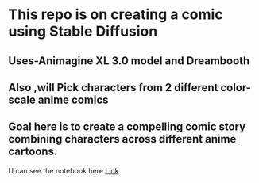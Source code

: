 # This repo is on creating a comic using Stable Diffusion

## Uses-Animagine XL 3.0 model and Dreambooth

## Also ,will Pick characters from 2 different color-scale anime comics

## Goal here is to create a compelling comic story combining characters across different anime cartoons.

U can see the notebook here [Link](FineAnimeTuning.ipynb)

